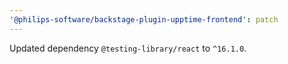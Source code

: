 ```yaml
---
'@philips-software/backstage-plugin-upptime-frontend': patch
---
```


Updated dependency `@testing-library/react` to `^16.1.0`.
